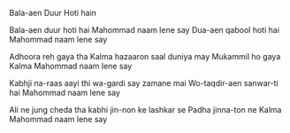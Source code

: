 Bala-aen Duur Hoti hain

Bala-aen duur hoti hai Mahommad naam lene say	Dua-aen qabool hoti hai Mahommad naam lene say

Adhoora reh gaya tha Kalma hazaaron saal duniya may	Mukammil ho gaya Kalma Mahommad naam lene say

Kabhji na-raas aayi thi wa-gardi say zamane mai	Wo-taqdir-aen sanwar-ti hai Mahommad naam lene say

Ali ne jung cheda tha kabhi jin-non ke lashkar se	Padha jinna-ton ne Kalma Mahommad naam lene say
